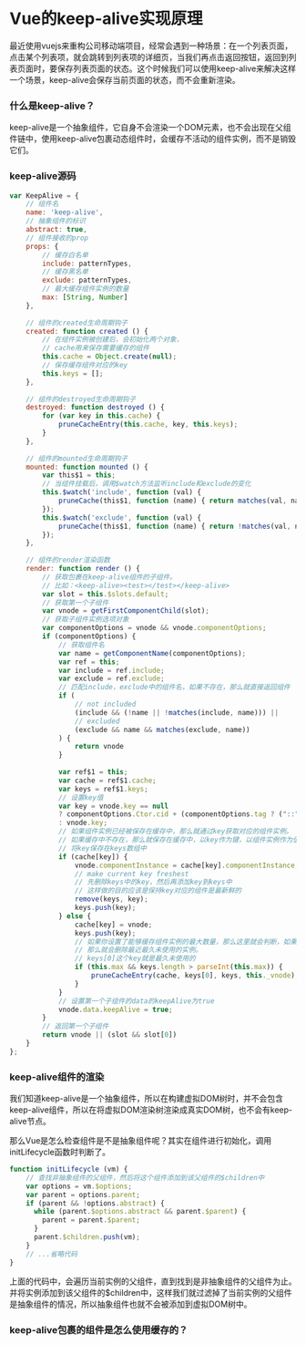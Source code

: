 # Vue的keep-alive实现原理

最近使用vuejs来重构公司移动端项目，经常会遇到一种场景：在一个列表页面，点击某个列表项，就会跳转到列表项的详细页，当我们再点击返回按钮，返回到列表页面时，要保存列表页面的状态。这个时候我们可以使用keep-alive来解决这样一个场景，keep-alive会保存当前页面的状态，而不会重新渲染。

### 什么是keep-alive？

keep-alive是一个抽象组件，它自身不会渲染一个DOM元素，也不会出现在父组件链中，使用keep-alive包裹动态组件时，会缓存不活动的组件实例，而不是销毁它们。

### keep-alive源码

```javascript
var KeepAlive = {
    // 组件名
    name: 'keep-alive',
    // 抽象组件的标识
    abstract: true,
    // 组件接收的prop
    props: {
        // 缓存白名单
        include: patternTypes,
        // 缓存黑名单
        exclude: patternTypes,
        // 最大缓存组件实例的数量
        max: [String, Number]
    },
    
    // 组件的created生命周期钩子
    created: function created () {
        // 在组件实例被创建后，会初始化两个对象，
        // cache用来保存需要缓存的组件
        this.cache = Object.create(null);
        // 保存缓存组件对应的key
        this.keys = [];
    },
    
    // 组件的destroyed生命周期钩子
    destroyed: function destroyed () {
        for (var key in this.cache) {
            pruneCacheEntry(this.cache, key, this.keys);
        }
    },
    
    // 组件的mounted生命周期钩子
    mounted: function mounted () {
        var this$1 = this;
        // 当组件挂载后，调用$watch方法监听include和exclude的变化
        this.$watch('include', function (val) {
            pruneCache(this$1, function (name) { return matches(val, name); });
        });
        this.$watch('exclude', function (val) {
            pruneCache(this$1, function (name) { return !matches(val, name); });
        });
    },
    
    // 组件的render渲染函数
    render: function render () {
        // 获取包裹在keep-alive组件的子组件。
        // 比如：<keep-alive><test></test></keep-alive>
        var slot = this.$slots.default;
        // 获取第一个子组件
        var vnode = getFirstComponentChild(slot);
        // 获取子组件实例选项对象
        var componentOptions = vnode && vnode.componentOptions;
        if (componentOptions) {
            // 获取组件名
            var name = getComponentName(componentOptions);
            var ref = this;
            var include = ref.include;
            var exclude = ref.exclude;
            // 匹配include，exclude中的组件名，如果不存在，那么就直接返回组件
            if (
                // not included
                (include && (!name || !matches(include, name))) ||
                // excluded
                (exclude && name && matches(exclude, name))
            ) {
                return vnode
            }
        
            var ref$1 = this;
            var cache = ref$1.cache;
            var keys = ref$1.keys;
            // 设置key值
            var key = vnode.key == null
            ? componentOptions.Ctor.cid + (componentOptions.tag ? ("::" + (componentOptions.tag)) : '')
            : vnode.key;
            // 如果组件实例已经被保存在缓存中，那么就通过key获取对应的组件实例。
            // 如果缓存中不存在，那么就保存在缓存中，以key作为键，以组件实例作为值。
            // 将key保存在keys数组中
            if (cache[key]) {
                vnode.componentInstance = cache[key].componentInstance;
                // make current key freshest
                // 先删除keys中的key，然后再添加key到keys中
                // 这样做的目的应该是保持key对应的组件是最新鲜的
                remove(keys, key);
                keys.push(key);
            } else {
                cache[key] = vnode;
                keys.push(key);
                // 如果你设置了能够缓存组件实例的最大数量，那么这里就会判断，如果缓存的组件实例数超过了max值
                // 那么就会删除最近最久未使用的实例。
                // keys[0]这个key就是最久未使用的
                if (this.max && keys.length > parseInt(this.max)) {
                    pruneCacheEntry(cache, keys[0], keys, this._vnode);
                }
            }
            // 设置第一个子组件的data的keepAlive为true
            vnode.data.keepAlive = true;
        }
        // 返回第一个子组件
        return vnode || (slot && slot[0])
    }
};
```
### keep-alive组件的渲染
我们知道keep-alive是一个抽象组件，所以在构建虚拟DOM树时，并不会包含keep-alive组件，所以在将虚拟DOM渲染树渲染成真实DOM树，也不会有keep-alive节点。

那么Vue是怎么检查组件是不是抽象组件呢？其实在组件进行初始化，调用initLifecycle函数时判断了。

```javascript
function initLifecycle (vm) {
    // 查找非抽象组件的父组件，然后将这个组件添加到该父组件的$children中
    var options = vm.$options;
    var parent = options.parent;
    if (parent && !options.abstract) {
      while (parent.$options.abstract && parent.$parent) {
        parent = parent.$parent;
      }
      parent.$children.push(vm);
    }
    // ...省略代码
}
```
上面的代码中，会遍历当前实例的父组件，直到找到是非抽象组件的父组件为止。并将实例添加到该父组件的$children中，这样我们就过滤掉了当前实例的父组件是抽象组件的情况，所以抽象组件也就不会被添加到虚拟DOM树中。

### keep-alive包裹的组件是怎么使用缓存的？